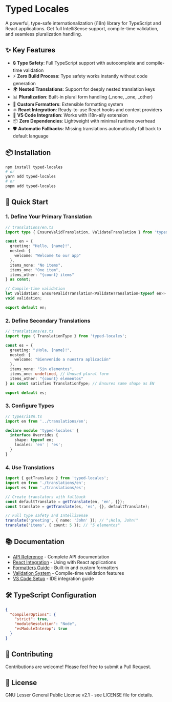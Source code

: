 # Typed Locales

A powerful, type-safe internationalization (i18n) library for TypeScript and React applications. Get full IntelliSense support, compile-time validation, and seamless pluralization handling.

## ✨ Key Features

- 🔒 **Type Safety**: Full TypeScript support with autocomplete and compile-time validation
- ⚡ **Zero Build Process**: Type safety works instantly without code generation
- 🌍 **Nested Translations**: Support for deeply nested translation keys
- 📊 **Pluralization**: Built-in plural form handling (_none, _one, _other)
- 🎨 **Custom Formatters**: Extensible formatting system
- ⚛️ **React Integration**: Ready-to-use React hooks and context providers
- 🔧 **VS Code Integration**: Works with i18n-ally extension
- 📦 **Zero Dependencies**: Lightweight with minimal runtime overhead
- 🛡️ **Automatic Fallbacks**: Missing translations automatically fall back to default language

## 📦 Installation

```bash
npm install typed-locales
# or
yarn add typed-locales
# or
pnpm add typed-locales
```

## 🚀 Quick Start

### 1. Define Your Primary Translation

```typescript
// translations/en.ts
import type { EnsureValidTranslation, ValidateTranslation } from 'typed-locales';

const en = {
  greeting: "Hello, {name}!",
  nested: {
    welcome: "Welcome to our app"
  },
  items_none: "No items",
  items_one: "One item", 
  items_other: "{count} items"
} as const;

// Compile-time validation
let validation: EnsureValidTranslation<ValidateTranslation<typeof en>> = 0;
void validation;

export default en;
```

### 2. Define Secondary Translations

```typescript
// translations/es.ts
import type { TranslationType } from 'typed-locales';

const es = {
  greeting: "¡Hola, {name}!",
  nested: {
    welcome: "Bienvenido a nuestra aplicación"
  },
  items_none: "Sin elementos",
  items_one: undefined, // Unused plural form
  items_other: "{count} elementos"
} as const satisfies TranslationType; // Ensures same shape as EN

export default es;
```

### 3. Configure Types

```typescript
// types/i18n.ts
import en from '../translations/en';

declare module 'typed-locales' {
  interface Overrides {
    shape: typeof en;
    locales: 'en' | 'es';
  }
}
```

### 4. Use Translations

```typescript
import { getTranslate } from 'typed-locales';
import en from './translations/en';
import es from './translations/es';

// Create translators with fallback
const defaultTranslate = getTranslate(en, 'en', {});
const translate = getTranslate(es, 'es', {}, defaultTranslate);

// Full type safety and IntelliSense
translate('greeting', { name: 'John' }); // "¡Hola, John!"
translate('items', { count: 5 }); // "5 elementos"
```

## 📚 Documentation

- [API Reference](./docs/api-reference.md) - Complete API documentation
- [React Integration](./docs/react-integration.md) - Using with React applications
- [Formatters Guide](./docs/formatters.md) - Built-in and custom formatters
- [Validation System](./docs/validation.md) - Compile-time validation features
- [VS Code Setup](./docs/vscode-setup.md) - IDE integration guide

## 🛠️ TypeScript Configuration

```json
{
  "compilerOptions": {
    "strict": true,
    "moduleResolution": "Node",
    "esModuleInterop": true
  }
}
```

## 🤝 Contributing

Contributions are welcome! Please feel free to submit a Pull Request.

## 📄 License

GNU Lesser General Public License v2.1 - see LICENSE file for details.
